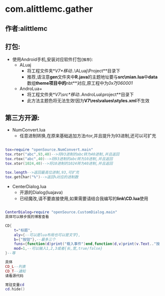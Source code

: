 # com.alittlemc.gather
## 作者:alittlemc

## 打包:
* 使用Android手机,安装对应软件打包(`推荐`):
    * ALuaj
        * 将工程文件夹**V7\**移动**..\ALuaj\Project\**目录下
        * 推荐,请注意**gen**文件夹中**R.java**的主题地址要与**src\mian.lua**中**data**数组**theme项目中的**nbt**对应,原工程中为*0x7f060001*
    * AndroLua+
        * 将工程文件夹**V7\src\**移动**..AndroLua\project\**目录下
        * 此方法主题色将无法生效!因为**V7\res\values\styles.xml**不生效
## 第三方开源:
* NumConvert.lua
    * 任意进制转换,在原来基础追加方法rtor,并且提升为93进制,还可以可扩充
    
``` lua
    
tox=require "openSource.NumConvert.main"
tox.rtor("abc",93,40)-->将93进制的abc转为40进制,并且返回
tox.rtox("abc",40)-->将93进制的abc转为10进制,并且返回
tox.xtor(1024,40)-->将10进制的1024转为40进制,并且返回
    
tox.length-->返回最高位进制,93,可扩充
tox.getChar("%")-->返回%对应的进制数
```

* CenterDialog.lua
    * 开源的Dialog(luajava)
    * 已经魔改,请不要直接使用,如果需要请结合我编写的**link\CD.lua**使用

``` lua

CenterDialog=require "openSource.CustomDialog.main"
具体可以移步我的博客查看

CD{
    t="标题",
    aly={--可以是lua布局也可以是文字},
    b={"按钮"},--最多三个
    funs={function(d)print("载入事件")end,function(d,v)print(v.Text.."按钮点击事件")end,function(d,v)print(v.Text.."按钮长按事件")end}
    mod=1,--可以输入1,2,3或者{长,宽,true/false}
}--等

具体
CD_L--列表
CD_T--通知
请看源代码

常驻变量cd
cd.hide()
```
    
